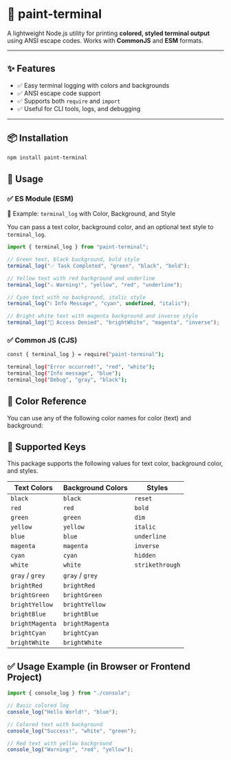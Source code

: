 # 🎨 paint-terminal

A lightweight Node.js utility for printing **colored, styled terminal output** using ANSI escape codes. Works with **CommonJS** and **ESM** formats.

---

## ✨ Features

- ✅ Easy terminal logging with colors and backgrounds
- ✅ ANSI escape code support
- ✅ Supports both `require` and `import`
- ✅ Useful for CLI tools, logs, and debugging

---

## 📦 Installation

```bash
npm install paint-terminal
```

## 🚀 Usage

### ✅ ES Module (ESM)

 🧪 Example: `terminal_log` with Color, Background, and Style

You can pass a text color, background color, and an optional text style to `terminal_log`.

```ts
import { terminal_log } from "paint-terminal";

// Green text, black background, bold style
terminal_log("✅ Task Completed", "green", "black", "bold");

// Yellow text with red background and underline
terminal_log("⚠ Warning!", "yellow", "red", "underline");

// Cyan text with no background, italic style
terminal_log("ℹ Info Message", "cyan", undefined, "italic");

// Bright white text with magenta background and inverse style
terminal_log("🚫 Access Denied", "brightWhite", "magenta", "inverse");
```

### ✅ Common JS (CJS)

``` bash
const { terminal_log } = require("paint-terminal");

terminal_log("Error occurred!", "red", "white");
terminal_log("Info message", "blue");
terminal_log("Debug", "gray", "black");
```

## 🎨 Color Reference

You can use any of the following color names for color (text) and background:

## 🎨 Supported Keys

This package supports the following values for text color, background color, and styles.

| **Text Colors**      | **Background Colors** | **Styles**         |
|----------------------|-----------------------|--------------------|
| `black`              | `black`               | `reset`            |
| `red`                | `red`                 | `bold`             |
| `green`              | `green`               | `dim`              |
| `yellow`             | `yellow`              | `italic`           |
| `blue`               | `blue`                | `underline`        |
| `magenta`            | `magenta`             | `inverse`          |
| `cyan`               | `cyan`                | `hidden`           |
| `white`              | `white`               | `strikethrough`    |
| `gray` / `grey`      | `gray` / `grey`       |                    |
| `brightRed`          | `brightRed`           |                    |
| `brightGreen`        | `brightGreen`         |                    |
| `brightYellow`       | `brightYellow`        |                    |
| `brightBlue`         | `brightBlue`          |                    |
| `brightMagenta`      | `brightMagenta`       |                    |
| `brightCyan`         | `brightCyan`          |                    |
| `brightWhite`        | `brightWhite`         |                    |



## ✅ Usage Example (in Browser or Frontend Project)

```ts
import { console_log } from "./console";

// Basic colored log
console_log("Hello World!", "blue");

// Colored text with background
console_log("Success!", "white", "green");

// Red text with yellow background
console_log("Warning!", "red", "yellow");
